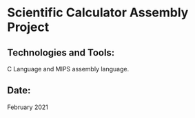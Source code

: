 # Scientific Calculator Assembly Project


## Technologies and Tools:
C Language and MIPS assembly language. 

## Date:
February 2021

